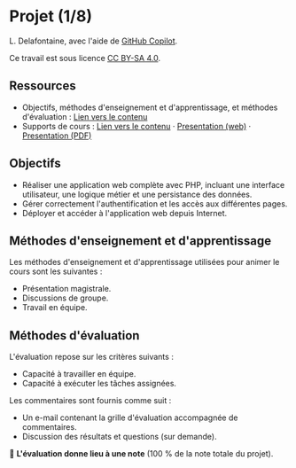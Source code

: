 # Projet (1/8)

L. Delafontaine, avec l'aide de
[GitHub Copilot](https://github.com/features/copilot).

Ce travail est sous licence [CC BY-SA 4.0][licence].

## Ressources

- Objectifs, méthodes d'enseignement et d'apprentissage, et méthodes
  d'évaluation : [Lien vers le contenu](.)
- Supports de cours : [Lien vers le contenu](./01-support-de-cours/README.md) ·
  [Presentation (web)](<https://heig-vd-progserv-course.github.io/heig-vd-progserv2-course/01.02-projet-(1-sur-8)/01-supports-de-cours/index.html>)
  ·
  [Presentation (PDF)](<https://heig-vd-progserv-course.github.io/heig-vd-progserv2-course/01.02-projet-(1-sur-8)/01-supports-de-cours/01.02-projet-(1-sur-8)-presentation.pdf>)

[licence]:
	https://github.com/heig-vd-progserv-course/heig-vd-progserv2-course/blob/main/LICENSE.md

## Objectifs

- Réaliser une application web complète avec PHP, incluant une interface
  utilisateur, une logique métier et une persistance des données.
- Gérer correctement l'authentification et les accès aux différentes pages.
- Déployer et accéder à l'application web depuis Internet.

## Méthodes d'enseignement et d'apprentissage

Les méthodes d'enseignement et d'apprentissage utilisées pour animer le cours
sont les suivantes :

- Présentation magistrale.
- Discussions de groupe.
- Travail en équipe.

## Méthodes d'évaluation

L'évaluation repose sur les critères suivants :

- Capacité à travailler en équipe.
- Capacité à exécuter les tâches assignées.

Les commentaires sont fournis comme suit :

- Un e-mail contenant la grille d'évaluation accompagnée de commentaires.
- Discussion des résultats et questions (sur demande).

🚨 **L'évaluation donne lieu à une note** (100 % de la note totale du projet).
